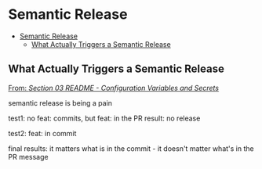 # Semantic Release

<!-- markdownlint-disable MD007 -->
<!--ts-->
* [Semantic Release](#semantic-release)
   * [What Actually Triggers a Semantic Release](#what-actually-triggers-a-semantic-release)
<!--te-->
<!-- markdownlint-enable MD007 -->

## What Actually Triggers a Semantic Release

[From: _Section 03 README - Configuration Variables and Secrets_](../../section_03/README.md#configuration-variables-and-secrets)


semantic release is being a pain

test1: no feat: commits, but feat: in the PR
result: no release

test2: feat: in commit

final results: it matters what is in the commit - it doesn't matter what's in the PR message